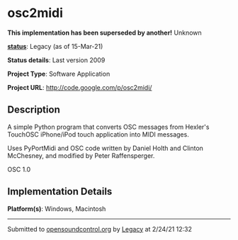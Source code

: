# osc2midi

**This implementation has been superseded by another!**
Unknown

**[status](https://ccrma.stanford.edu/~matt/OSC/implementation-status.html)**: Legacy (as of 15-Mar-21)

**Status details**: 
Last version 2009

**Project Type**: Software Application

**Project URL**: <http://code.google.com/p/osc2midi/>

## Description

A simple Python program that converts OSC messages from Hexler's TouchOSC iPhone/iPod touch application into MIDI messages. <p> Uses PyPortMidi and OSC code written by Daniel Holth and Clinton McChesney, and modified by Peter Raffensperger. <p> OSC 1.0

## Implementation Details

**Platform(s)**: Windows, Macintosh

---
Submitted to [opensoundcontrol.org](https://opensoundcontrol.org) by [Legacy](https://web.archive.org) at 2/24/21 12:32
